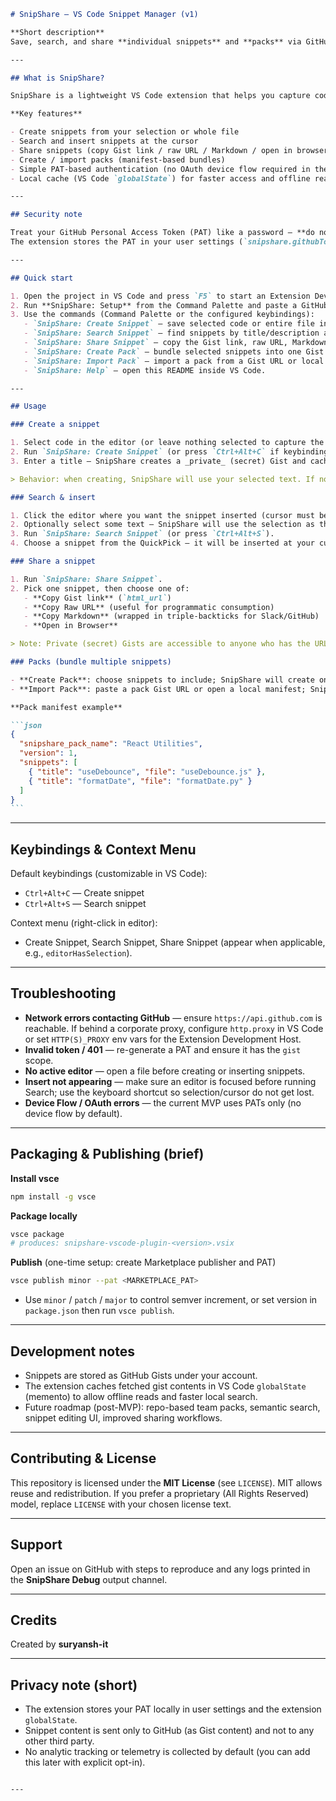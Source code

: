 ````markdown
# SnipShare — VS Code Snippet Manager (v1)

**Short description**  
Save, search, and share **individual snippets** and **packs** via GitHub Gists — create packs, import packs, and paste snippets back into your editor in one keystroke.

---

## What is SnipShare?

SnipShare is a lightweight VS Code extension that helps you capture code from your editor, store it as GitHub Gists, and quickly re-insert or share those snippets with others. It supports single snippets and multi-snippet _packs_ (a pack is a Gist containing multiple files and a `manifest.json`).

**Key features**

- Create snippets from your selection or whole file
- Search and insert snippets at the cursor
- Share snippets (copy Gist link / raw URL / Markdown / open in browser)
- Create / import packs (manifest-based bundles)
- Simple PAT-based authentication (no OAuth device flow required in the MVP)
- Local cache (VS Code `globalState`) for faster access and offline reads

---

## Security note

Treat your GitHub Personal Access Token (PAT) like a password — **do not commit it to source control**.  
The extension stores the PAT in your user settings (`snipshare.githubToken`) and in extension `globalState` (memento) for convenience and offline functionality.

---

## Quick start

1. Open the project in VS Code and press `F5` to start an Extension Development Host (or install the built `.vsix`).
2. Run **SnipShare: Setup** from the Command Palette and paste a GitHub Personal Access Token (PAT) with the `gist` scope.
3. Use the commands (Command Palette or the configured keybindings):
   - `SnipShare: Create Snippet` — save selected code or entire file into a private Gist.
   - `SnipShare: Search Snippet` — find snippets by title/description and insert at the cursor.
   - `SnipShare: Share Snippet` — copy the Gist link, raw URL, Markdown, or open in browser.
   - `SnipShare: Create Pack` — bundle selected snippets into one Gist with `manifest.json`.
   - `SnipShare: Import Pack` — import a pack from a Gist URL or local JSON.
   - `SnipShare: Help` — open this README inside VS Code.

---

## Usage

### Create a snippet

1. Select code in the editor (or leave nothing selected to capture the whole file).
2. Run `SnipShare: Create Snippet` (or press `Ctrl+Alt+C` if keybinding enabled).
3. Enter a title — SnipShare creates a _private_ (secret) Gist and caches it locally.

> Behavior: when creating, SnipShare will use your selected text. If nothing is selected, it captures the entire active document.

### Search & insert

1. Click the editor where you want the snippet inserted (cursor must be active).
2. Optionally select some text — SnipShare will use the selection as the search query automatically.
3. Run `SnipShare: Search Snippet` (or press `Ctrl+Alt+S`).
4. Choose a snippet from the QuickPick — it will be inserted at your cursor.

### Share a snippet

1. Run `SnipShare: Share Snippet`.
2. Pick one snippet, then choose one of:
   - **Copy Gist link** (`html_url`)
   - **Copy Raw URL** (useful for programmatic consumption)
   - **Copy Markdown** (wrapped in triple-backticks for Slack/GitHub)
   - **Open in Browser**

> Note: Private (secret) Gists are accessible to anyone who has the URL.

### Packs (bundle multiple snippets)

- **Create Pack**: choose snippets to include; SnipShare will create one Gist containing multiple files and a `manifest.json`.
- **Import Pack**: paste a pack Gist URL or open a local manifest; SnipShare imports the included snippets into your cache.

**Pack manifest example**

```json
{
  "snipshare_pack_name": "React Utilities",
  "version": 1,
  "snippets": [
    { "title": "useDebounce", "file": "useDebounce.js" },
    { "title": "formatDate", "file": "formatDate.py" }
  ]
}
```
````

---

## Keybindings & Context Menu

Default keybindings (customizable in VS Code):

- `Ctrl+Alt+C` — Create snippet
- `Ctrl+Alt+S` — Search snippet

Context menu (right-click in editor):

- Create Snippet, Search Snippet, Share Snippet (appear when applicable, e.g., `editorHasSelection`).

---

## Troubleshooting

- **Network errors contacting GitHub** — ensure `https://api.github.com` is reachable. If behind a corporate proxy, configure `http.proxy` in VS Code or set `HTTP(S)_PROXY` env vars for the Extension Development Host.
- **Invalid token / 401** — re-generate a PAT and ensure it has the `gist` scope.
- **No active editor** — open a file before creating or inserting snippets.
- **Insert not appearing** — make sure an editor is focused before running Search; use the keyboard shortcut so selection/cursor do not get lost.
- **Device Flow / OAuth errors** — the current MVP uses PATs only (no device flow by default).

---

## Packaging & Publishing (brief)

**Install vsce**

```bash
npm install -g vsce
```

**Package locally**

```bash
vsce package
# produces: snipshare-vscode-plugin-<version>.vsix
```

**Publish** (one-time setup: create Marketplace publisher and PAT)

```bash
vsce publish minor --pat <MARKETPLACE_PAT>
```

- Use `minor` / `patch` / `major` to control semver increment, or set version in `package.json` then run `vsce publish`.

---

## Development notes

- Snippets are stored as GitHub Gists under your account.
- The extension caches fetched gist contents in VS Code `globalState` (memento) to allow offline reads and faster local search.
- Future roadmap (post-MVP): repo-based team packs, semantic search, snippet editing UI, improved sharing workflows.

---

## Contributing & License

This repository is licensed under the **MIT License** (see `LICENSE`). MIT allows reuse and redistribution.
If you prefer a proprietary (All Rights Reserved) model, replace `LICENSE` with your chosen license text.

---

## Support

Open an issue on GitHub with steps to reproduce and any logs printed in the **SnipShare Debug** output channel.

---

## Credits

Created by **suryansh-it**

---

## Privacy note (short)

- The extension stores your PAT locally in user settings and the extension `globalState`.
- Snippet content is sent only to GitHub (as Gist content) and not to any other third party.
- No analytic tracking or telemetry is collected by default (you can add this later with explicit opt-in).

```

---


```
